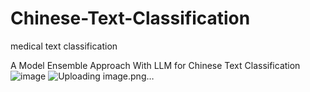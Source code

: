 # Chinese-Text-Classification
medical text classification

A Model Ensemble Approach With LLM for Chinese Text Classification
![image](https://github.com/swaggy66/Chinese-Text-Classification/assets/91064816/c150152d-46a6-46a2-aed1-115acc5712ef)
![Uploading image.png…]()
